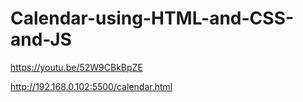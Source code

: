 # Calendar-using-HTML-and-CSS-and-JS

https://youtu.be/52W9CBkBpZE


http://192.168.0.102:5500/calendar.html
